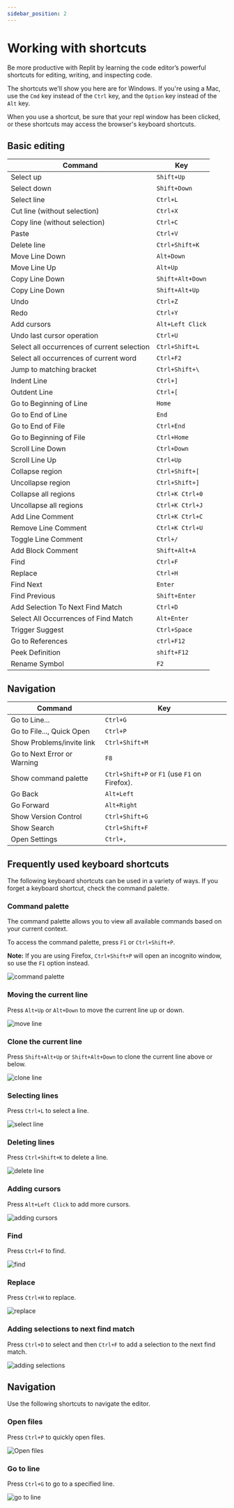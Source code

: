 ```yaml
---
sidebar_position: 2
---
```


# Working with shortcuts

Be more productive with Replit by learning the code editor’s powerful shortcuts for editing, writing, and inspecting code.

The shortcuts we'll show you here are for Windows. If you're using a Mac, use the `Cmd` key instead of the `Ctrl` key, and the `Option` key instead of the `Alt` key.

When you use a shortcut, be sure that your repl window has been clicked, or these shortcuts may access the browser's keyboard shortcuts.

## Basic editing
|Command   |Key  |
|---|---|
|Select up|`Shift+Up`|
|Select down|`Shift+Down`|
|Select line|`Ctrl+L`|
| Cut line (without selection) | `Ctrl+X`| 
| Copy line (without selection) |`Ctrl+C` | 
| Paste |`Ctrl+V` | 
| Delete line |`Ctrl+Shift+K` | 
| Move Line Down |`Alt+Down` | 
| Move Line Up |`Alt+Up` | 
| Copy Line Down |`Shift+Alt+Down` | 
| Copy Line Down |`Shift+Alt+Up` | 
| Undo |`Ctrl+Z` | 
| Redo |`Ctrl+Y` | 
|Add cursors|`Alt+Left Click`|
| Undo last cursor operation |`Ctrl+U` | 
| Select all occurrences of current selection |`Ctrl+Shift+L`| 
| Select all occurrences of current word |`Ctrl+F2 ` | 
| Jump to matching bracket |`Ctrl+Shift+\ ` | 
| Indent Line |`Ctrl+] ` | 
| Outdent Line |`Ctrl+[ ` | 
| Go to Beginning of Line |`Home ` | 
| Go to End of Line |`End ` | 
| Go to End of File |`Ctrl+End ` | 
| Go to Beginning of File | `Ctrl+Home `|
|Scroll Line Down |`Ctrl+Down ` | 
|Scroll Line Up | `Ctrl+Up ` | 
|Collapse region |`Ctrl+Shift+[ ` | 
|Uncollapse region |`Ctrl+Shift+] ` | 
|Collapse all regions |`Ctrl+K Ctrl+0 ` | 
|Uncollapse all regions |`Ctrl+K Ctrl+J ` | 
|Add Line Comment |`Ctrl+K Ctrl+C ` | 
|Remove Line Comment |`Ctrl+K Ctrl+U ` | 
|Toggle Line Comment |`Ctrl+/ ` | 
| Add Block Comment|`Shift+Alt+A ` | 
|Find |`Ctrl+F ` | 
|Replace |`Ctrl+H ` | 
|Find Next | `Enter `| 
| Find Previous|`Shift+Enter ` | 
| Add Selection To Next Find Match |`Ctrl+D` |
|Select All Occurrences of Find Match |`Alt+Enter ` | 
|Trigger Suggest |`Ctrl+Space ` | 
|Go to References |`ctrl+F12 ` | 
|Peek Definition |`shift+F12 ` | 
|Rename Symbol |`F2 ` | 

## Navigation
|Command   |Key  | 
|---|---|
|Go to Line... |`Ctrl+G` | 
|Go to File..., Quick Open |`Ctrl+P ` | 
|Show Problems/invite link |`Ctrl+Shift+M ` | 
|Go to Next Error or Warning |`F8 ` | 
|Show command palette |`Ctrl+Shift+P` or `F1` (use `F1` on Firefox). | 
|Go Back |`Alt+Left ` | 
|Go Forward |`Alt+Right ` | |  
|Show Version Control |`Ctrl+Shift+G ` | 
|Show Search |`Ctrl+Shift+F ` | 
|Open Settings |`Ctrl+, ` | 

  


## Frequently used keyboard shortcuts

The following keyboard shortcuts can be used in a variety of ways. If you forget a keyboard shortcut, check the command palette.

### Command palette

The command palette allows you to view all available commands based on your current context.

To access the command palette, press `F1` or `Ctrl+Shift+P`.

**Note:** If you are using Firefox, `Ctrl+Shift+P` will open an incognito window, so use the `F1` option instead.

![command palette](https://replit-docs-images.util.repl.co/images/repls/editor/command_palette.gif)

### Moving the current line

Press `Alt+Up` or `Alt+Down` to move the current line up or down.


![move line](https://replit-docs-images.util.repl.co/images/repls/editor/move_line.gif)

### Clone the current line

Press `Shift+Alt+Up` or `Shift+Alt+Down` to clone the current line above or below.


![clone line](https://replit-docs-images.util.repl.co/images/repls/editor/clone_line.gif)

### Selecting lines

Press `Ctrl+L` to select a line.


![select line](https://replit-docs-images.util.repl.co/images/repls/editor/select_line.gif)

### Deleting lines

Press `Ctrl+Shift+K` to delete a line.


![delete line](https://replit-docs-images.util.repl.co/images/repls/editor/delete_line.gif)


### Adding cursors

Press `Alt+Left Click` to add more cursors.


![adding cursors](https://replit-docs-images.util.repl.co/images/repls/editor/adding_cursors.gif)

### Find

Press `Ctrl+F` to find.


![find](https://replit-docs-images.util.repl.co/images/repls/editor/find.gif)

### Replace

Press `Ctrl+H` to replace.


![replace](https://replit-docs-images.util.repl.co/images/repls/editor/replace.gif)

### Adding selections to next find match

Press `Ctrl+D` to select and then `Ctrl+F` to add a selection to the next find match.


![adding selections](https://replit-docs-images.util.repl.co/images/repls/editor/adding_selections.gif)

## Navigation

Use the following shortcuts to navigate the editor.

### Open files

Press `Ctrl+P` to quickly open files.


![Open files](https://replit-docs-images.util.repl.co/images/repls/editor/open_files.gif)

### Go to line

Press `Ctrl+G` to go to a specified line.


![go to line](https://replit-docs-images.util.repl.co/images/repls/editor/go_to_line.gif)
